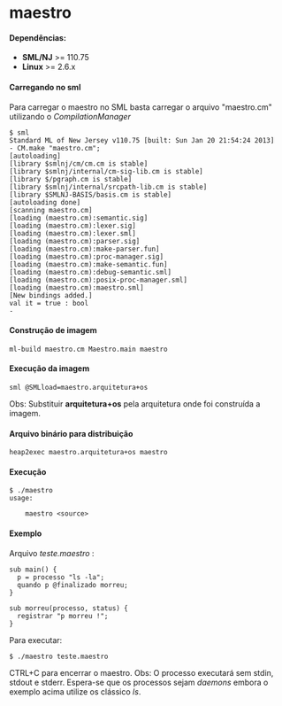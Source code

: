 maestro
=======

#### Dependências:

* **SML/NJ** >= 110.75
* **Linux** >= 2.6.x

#### Carregando no sml

Para carregar o maestro no SML basta carregar o arquivo "maestro.cm" utilizando o *CompilationManager*

    $ sml
    Standard ML of New Jersey v110.75 [built: Sun Jan 20 21:54:24 2013]
    - CM.make "maestro.cm";
    [autoloading]
    [library $smlnj/cm/cm.cm is stable]
    [library $smlnj/internal/cm-sig-lib.cm is stable]
    [library $/pgraph.cm is stable]
    [library $smlnj/internal/srcpath-lib.cm is stable]
    [library $SMLNJ-BASIS/basis.cm is stable]
    [autoloading done]
    [scanning maestro.cm]
    [loading (maestro.cm):semantic.sig]
    [loading (maestro.cm):lexer.sig]
    [loading (maestro.cm):lexer.sml]
    [loading (maestro.cm):parser.sig]
    [loading (maestro.cm):make-parser.fun]
    [loading (maestro.cm):proc-manager.sig]
    [loading (maestro.cm):make-semantic.fun]
    [loading (maestro.cm):debug-semantic.sml]
    [loading (maestro.cm):posix-proc-manager.sml]
    [loading (maestro.cm):maestro.sml]
    [New bindings added.]
    val it = true : bool
    -

#### Construção de imagem

    ml-build maestro.cm Maestro.main maestro

#### Execução da imagem

    sml @SMLload=maestro.arquitetura+os
    
Obs: Substituir **arquitetura+os** pela arquitetura onde foi construída a imagem.

#### Arquivo binário para distribuição

    heap2exec maestro.arquitetura+os maestro

#### Execução

    $ ./maestro
    usage:
        
        maestro <source>
    

#### Exemplo

Arquivo *teste.maestro* :

    sub main() {
      p = processo "ls -la";
      quando p @finalizado morreu;
    }
    
    sub morreu(processo, status) {
      registrar "p morreu !";
    }

Para executar:

    $ ./maestro teste.maestro

CTRL+C para encerrar o maestro.
Obs: O processo executará sem stdin, stdout e stderr. Espera-se que os processos sejam *daemons* embora o exemplo acima
utilize os clássico *ls*.
